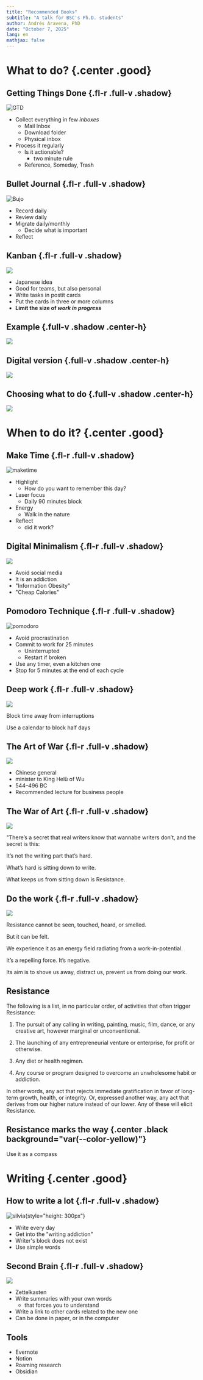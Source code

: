 ```yaml
---
title: "Recommended Books"
subtitle: "A talk for BSC's Ph.D. students"
author: Andrés Aravena, PhD
date: "October 7, 2025"
lang: en
mathjax: false
---
```


# What to do? {.center .good}

## Getting Things Done {.fl-r .full-v .shadow}

![GTD](images/2022/GTD-2015.jpg)

+ Collect everything in few _inboxes_
  + Mail Inbox
  + Download folder
  + Physical inbox
+ Process it regularly
  + Is it actionable?
    + two minute rule
  + Reference, Someday, Trash

## Bullet Journal {.fl-r .full-v .shadow}

![Bujo](images/2022/BuJo.jpg)

+ Record daily
+ Review daily
+ Migrate daily/monthly
  + Decide what is important
+ Reflect

## Kanban {.fl-r .full-v .shadow}

![](http://torak.com/wp-content/uploads/2016/04/kanban-board-simple3-1-02.png)

+ Japanese idea
+ Good for teams, but also personal
+ Write tasks in postit cards
+ Put the cards in three or more columns
+ **Limit the size of _work in progress_**

## Example {.full-v .shadow .center-h}

![](images/www.5sensesll.com/wp-content/uploads/2020/04/IMG_3741-2.jpg)

## Digital version  {.full-v .shadow .center-h}

![](https://blog.trello.com/hs-fs/hubfs/Screen_Shot_2018-07-05_at_2.43.52_PM.png)

## Choosing what to do {.full-v .shadow .center-h}

![](https://luxafor.dk/wp-content/uploads/2018/10/The-Eisenhower-Decision-Matrix-png.png)

# When to do it? {.center .good}

## Make Time {.fl-r .full-v .shadow}

![maketime](images/2022/maketime.jpg)

+ Highlight
  + How do you want to remember this day?
+ Laser focus
  + Daily 90 minutes block
+ Energy
  + Walk in the nature
+ Reflect
  + did it work?

## Digital Minimalism  {.fl-r .full-v .shadow}

![](images/cdn.dc5.ro/img-prod/694670713-0.jpeg)

+ Avoid social media
+ It is an addiction
+ "Information Obesity"
+ "Cheap Calories"

## Pomodoro Technique {.fl-r .full-v .shadow}

![pomodoro](images/2022/pomodoro.jpg)

+ Avoid procrastination
+ Commit to work for 25 minutes
  + Uninterrupted
  + Restart if broken
+ Use any timer, even a kitchen one
+ Stop for 5 minutes at the end of each cycle

## Deep work {.fl-r .full-v .shadow}

![](https://tldv-wordpress.s3.us-east-2.amazonaws.com/media/20210405043801/Deep-Work-by-Cal-Newport-Book.jpg)

Block time away from interruptions

Use a calendar to block half days

## The Art of War {.fl-r .full-v .shadow}

![](https://i.ebayimg.com/images/i/392028546878-0-1/s-l1000.jpg)

+ Chinese general
+ minister to King Helü of Wu
+ 544–496 BC
+ Recommended lecture for business people

## The War of Art {.fl-r .full-v .shadow}

![](https://akzamkowy.org/img/the-war-of-art-steven-pressfield-free-pdf.jpg)

"There’s a secret that real writers know that wannabe writers don’t, and the secret is this:

It’s not the writing part that’s hard.

What’s hard is sitting down to write.

What keeps us from sitting down is Resistance.

## Do the work {.fl-r .full-v .shadow}

![](https://upload.wikimedia.org/wikipedia/en/9/9d/Do_the_work.jpg)

Resistance cannot be seen, touched, heard, or smelled.

But it can be felt.

We experience it as an energy field radiating from a work-in-potential.

It’s a repelling force. It’s negative.

Its aim is to shove us away, distract us, prevent us from doing our work.

## Resistance

The following is a list, in no particular order, of activities that often trigger Resistance:

1. The pursuit of any calling in writing, painting, music, film, dance, or any creative art, however marginal or unconventional.

2. The launching of any entrepreneurial venture or enterprise, for profit or otherwise.

3. Any diet or health regimen.

6. Any course or program designed to overcome an unwholesome habit or addiction.

In other words, any act that rejects immediate gratification in favor of long-term growth, health, or integrity. Or, expressed another way, any act that derives from our higher nature instead of our lower. Any of these will elicit Resistance.

## Resistance marks the way {.center .black background="var(--color-yellow)"}

Use it as a compass

# Writing {.center .good}

## How to write a lot {.fl-r .full-v .shadow}

![silvia](images/2022/writeAlot.jpg){style="height: 300px"}

+ Write every day
+ Get into the "writing addiction"
+ Writer's block does not exist
+ Use simple words

## Second Brain {.fl-r .full-v .shadow}

![](images/static.hebban.nl/covers/00000650/normal/41m03vfrcQL._SX327_BO1,204,203,200_.jpg)

+ Zettelkasten
+ Write summaries with your own words
  + that forces you to understand
+ Write a link to other cards related to the new one
+ Can be done in paper, or in the computer

## Tools

+ Evernote
+ Notion
+ Roaming research
+ Obsidian

<style>
  figcaption {display: none}
</style>

